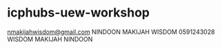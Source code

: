 # icphubs-uew-workshop
nmakijahwisdom@gmail.com
NINDOON MAKIJAH WISDOM
0591243028 WISDOM MAKIJAH NINDOON
